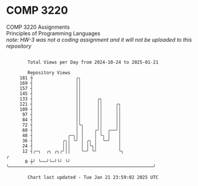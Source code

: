 # COMP 3220
COMP 3220 Assignments  
Principles of Programming Languages  
*note: HW-3 was not a coding assignment and it will not be uploaded to this repository*  

```

        Total Views per Day from 2024-10-24 to 2025-01-21

        Repository Views
     181 ┼                ╭╮
     169 ┤                ││
     157 ┤                ││
     145 ┤                ││
     133 ┤                ││      ╭╮
     121 ┤                ││      ││     ╭╮
     109 ┤                ││      ││     ││
      97 ┤                ││      ││     ││
      84 ┤                ││      ││     ││
      72 ┤                │╰╮     ││     ││
      60 ┤                │ │    ╭╯│  ╭──╯│
      48 ┤             ╭─╮│ │    │ ╰╮ │   │
      36 ┤           ╭╮│ ╰╯ │ ╭╮ │  ╰─╯   │
      24 ┤           │││    │ │╰╮│        │
      12 ┤╭─╮  ╭╮ ╭╮╭╯││    ╰─╯ ╰╯        ╰╮                                                      ╭
       0 ┼╯ ╰──╯╰─╯╰╯ ╰╯                   ╰──────────────────────────────────────────────────────╯

        Chart last updated - Tue Jan 21 23:59:02 2025 UTC
        
```
